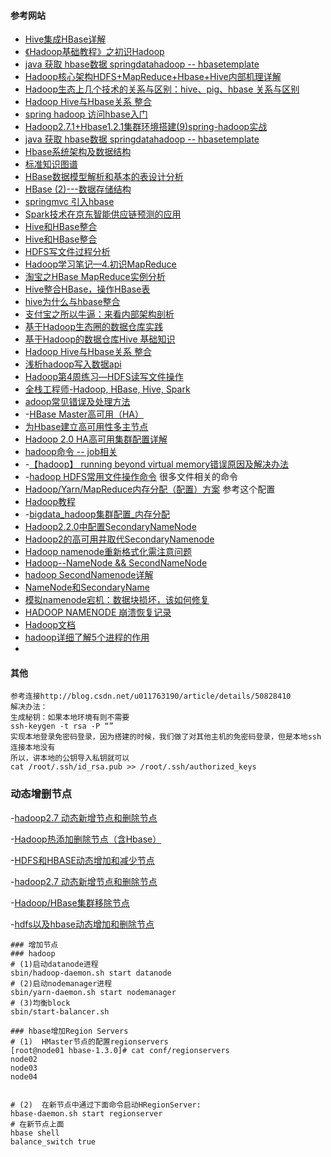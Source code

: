 #### 参考网站

- [Hive集成HBase详解](http://www.cnblogs.com/MOBIN/p/5704001.html)
- [《Hadoop基础教程》之初识Hadoop](http://blessht.iteye.com/blog/2095675)
- [java 获取 hbase数据 springdatahadoop -- hbasetemplate](http://blog.csdn.net/linlinv3/article/details/42737113)
- [Hadoop核心架构HDFS+MapReduce+Hbase+Hive内部机理详解](http://www.csdn.net/article/2014-02-17/2818431-HDFS+MapReduce+Hbase)
- [Hadoop生态上几个技术的关系与区别：hive、pig、hbase 关系与区别](http://www.cnblogs.com/chamie/p/4737423.html)
- [Hadoop Hive与Hbase关系 整合](http://blog.csdn.net/liuzhenwen/article/details/28078625)
- [spring hadoop 访问hbase入门](http://codecloud.net/68707.html)
- [Hadoop2.7.1+Hbase1.2.1集群环境搭建(9)spring-hadoop实战](http://aperise.iteye.com/blog/2254491)
- [java 获取 hbase数据 springdatahadoop -- hbasetemplate](http://blog.csdn.net/linlinv3/article/details/42737113)
- [Hbase系统架构及数据结构](http://blog.csdn.net/cnbird2008/article/details/9151585)
- [标准知识图谱](http://lib.csdn.net/base/hbase)
- [HBase数据模型解析和基本的表设计分析](http://lib.csdn.net/article/hbase/45098?knId=1662)
- [HBase (2)---数据存储结构](http://blog.csdn.net/heyutao007/article/details/5766945)
- [springmvc 引入hbase](http://blog.csdn.net/hjxgood/article/details/46912793)
- [Spark技术在京东智能供应链预测的应用](http://mp.weixin.qq.com/s?__biz=MjM5MDE0Mjc4MA==&mid=2650995653&idx=1&sn=f376f83a79a225ec76ebbfd1e748c63e&chksm=bdbf03968ac88a80d581475f7b5488888264f33931d344496489125dccf59e6768411c5f337e&scene=0#rd)
- [Hive和HBase整合](https://www.iteblog.com/archives/1718.html)
- [Hive和HBase整合](http://dxer.github.io/2016/10/18/hive&hbase/)
- [HDFS写文件过程分析](http://shiyanjun.cn/archives/942.html)
- [Hadoop学习笔记—4.初识MapReduce](http://www.cnblogs.com/edisonchou/p/4287784.html)
- [淘宝之HBase MapReduce实例分析](http://www.aboutyun.com/thread-7072-1-1.html)
- [Hive整合HBase，操作HBase表](http://www.cnblogs.com/1130136248wlxk/articles/5517726.html)
- [hive为什么与hbase整合](http://www.aboutyun.com/thread-7317-1-1.html)
- [支付宝之所以牛逼：来看内部架构剖析](http://www.wtoutiao.com/p/J1cLpx.html)
- [基于Hadoop生态圈的数据仓库实践](http://lib.csdn.net/article/20/32639?knId=561)
- [基于Hadoop的数据仓库Hive 基础知识](http://blog.csdn.net/namelessml/article/details/52608881)
- [Hadoop Hive与Hbase关系 整合](http://blog.csdn.net/liuzhenwen/article/details/28078625)
- [浅析hadoop写入数据api](http://blog.csdn.net/qiuchenl/article/details/8617990)
- [Hadoop第4周练习—HDFS读写文件操作](http://www.cnblogs.com/shishanyuan/p/4172806.html)
- [全栈工程师-Hadoop, HBase, Hive, Spark](http://www.cnblogs.com/charlesblc/p/6014158.html)
- [adoop常见错误及处理方法](http://blog.csdn.net/yonghutwo/article/details/9206059)
- -[HBase Master高可用（HA）](http://www.cnblogs.com/captainlucky/p/4710642.html)
- [为Hbase建立高可用性多主节点](http://www.importnew.com/3020.html)
- [Hadoop 2.0 HA高可用集群配置详解](http://blog.csdn.net/carl810224/article/details/52160418)
- [hadoop命令 -- job相关](http://blog.csdn.net/lxpbs8851/article/details/12969105)
- -[【hadoop】 running beyond virtual memory错误原因及解决办法](http://blog.csdn.net/AHAU10/article/details/53484770)
- -[hadoop HDFS常用文件操作命令](https://segmentfault.com/a/1190000002672666) 很多文件相关的命令
- [Hadoop/Yarn/MapReduce内存分配（配置）方案](http://blog.csdn.net/bluishglc/article/details/42436321)  参考这个配置
- [Hadoop教程](http://www.yiibai.com/hadoop/hadoop_enviornment_setup.html#article-start)
- -[bigdata_hadoop集群配置_内存分配](http://www.cnblogs.com/cphmvp/p/6055353.html)
- [Hadoop2.2.0中配置SecondaryNameNode](http://blog.csdn.net/xichenguan/article/details/27213089)
- [Hadoop2的高可用并取代SecondaryNamenode](http://blog.csdn.net/jarth/article/details/52839864)
- [Hadoop namenode重新格式化需注意问题](http://blog.csdn.net/gis_101/article/details/52821946)
- [Hadoop--NameNode && SecondNameNode](http://blog.csdn.net/sinat_26230689/article/details/52448459)
- [hadoop SecondNamenode详解](http://blog.csdn.net/chen_13608994610/article/details/51448664)
- [NameNode和SecondaryName](http://blog.csdn.net/lantian0802/article/details/50318317)
- [模拟namenode宕机：数据块损坏，该如何修复](http://www.aboutyun.com/thread-7437-1-1.html)
- [HADOOP NAMENODE 崩溃恢复记录](http://blog.sina.com.cn/s/blog_7c5a82970101szjp.html)
- [Hadoop文档](http://hadoop.apache.org/docs/r1.0.4/cn/index.html)
- [hadoop详细了解5个进程的作用](http://www.aboutyun.com/thread-7088-1-1.html)
- ​

#### 其他



````
参考连接http://blog.csdn.net/u011763190/article/details/50828410 
解决办法： 
生成秘钥：如果本地环境有则不需要 
ssh-keygen -t rsa -P “” 
实现本地登录免密码登录，因为搭建的时候，我们做了对其他主机的免密码登录，但是本地ssh连接本地没有 
所以，讲本地的公钥导入私钥就可以 
cat /root/.ssh/id_rsa.pub >> /root/.ssh/authorized_keys
````





### 动态增删节点

-[hadoop2.7 动态新增节点和删除节点](https://blog.csdn.net/Mark_LQ/article/details/53393081)

-[Hadoop热添加删除节点（含Hbase）](https://my.oschina.net/junfrank/blog/291023) 

-[HDFS和HBASE动态增加和减少节点](https://blog.csdn.net/u011538954/article/details/69666612)

-[hadoop2.7 动态新增节点和删除节点](https://blog.csdn.net/Mark_LQ/article/details/53393081)

-[Hadoop/HBase集群移除节点](https://blog.csdn.net/u010137562/article/details/38470467)

-[hdfs以及hbase动态增加和删除节点](http://www.cnblogs.com/learn21cn/p/6196183.html)



````shell
### 增加节点
### hadoop 
# (1)启动datanode进程   
sbin/hadoop-daemon.sh start datanode  
# (2)启动nodemanager进程   
sbin/yarn-daemon.sh start nodemanager   
# (3)均衡block   
sbin/start-balancer.sh 

### hbase增加Region Servers  
# (1)  HMaster节点的配置regionservers  
[root@node01 hbase-1.3.0]# cat conf/regionservers  
node02  
node03  
node04  
  
  
# (2)  在新节点中通过下面命令启动HRegionServer:  
hbase-daemon.sh start regionserver  
# 在新节点上面
hbase shell
balance_switch true
````

